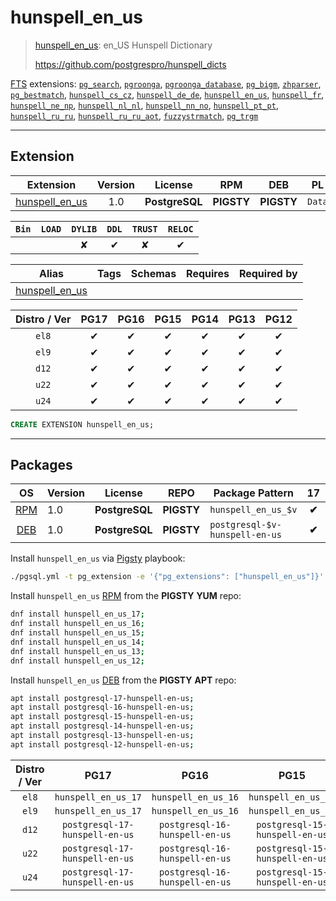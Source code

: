 # hunspell_en_us


> [hunspell_en_us](https://github.com/postgrespro/hunspell_dicts): en_US Hunspell Dictionary
>
> https://github.com/postgrespro/hunspell_dicts





[FTS](/fts) extensions: [`pg_search`](/pg_search), [`pgroonga`](/pgroonga), [`pgroonga_database`](/pgroonga_database), [`pg_bigm`](/pg_bigm), [`zhparser`](/zhparser), [`pg_bestmatch`](/pg_bestmatch), [`hunspell_cs_cz`](/hunspell_cs_cz), [`hunspell_de_de`](/hunspell_de_de), [`hunspell_en_us`](/hunspell_en_us), [`hunspell_fr`](/hunspell_fr), [`hunspell_ne_np`](/hunspell_ne_np), [`hunspell_nl_nl`](/hunspell_nl_nl), [`hunspell_nn_no`](/hunspell_nn_no), [`hunspell_pt_pt`](/hunspell_pt_pt), [`hunspell_ru_ru`](/hunspell_ru_ru), [`hunspell_ru_ru_aot`](/hunspell_ru_ru_aot), [`fuzzystrmatch`](/fuzzystrmatch), [`pg_trgm`](/pg_trgm)


-------
## Extension


| Extension | Version | License | RPM | DEB | PL |
|-----------|:-------:|:-------:|:---:|:---:|:--:|
| [hunspell_en_us](https://github.com/postgrespro/hunspell_dicts) | 1.0 | **<span class="tcblue">PostgreSQL</span>** | **<span class="tcwarn">PIGSTY</span>** | **<span class="tcwarn">PIGSTY</span>** | `Data` |



| `Bin` | `LOAD` | `DYLIB` | `DDL` | `TRUST` | `RELOC` |
|:-----:|:------:|:-------:|:-----:|:-------:|:-------:|
|  |  | <span class="tcwarn">✘</span> | <span class="tcblue">✔</span> | <span class="tcwarn">✘</span> | <span class="tcblue">✔</span> |



| Alias | Tags | Schemas | Requires | Required by |
|-------|------|---------|----------|-------------|
| [hunspell_en_us](/hunspell_en_us) |  |  |  |  |



| Distro / Ver | PG17 | PG16 | PG15 | PG14 | PG13 | PG12 |
|:------------:|:----:|:----:|:----:|:----:|:----:|:----:|
| `el8` | <span class="tcblue">✔</span> | <span class="tcblue">✔</span> | <span class="tcblue">✔</span> | <span class="tcblue">✔</span> | <span class="tcblue">✔</span> | <span class="tcblue">✔</span> |
| `el9` | <span class="tcblue">✔</span> | <span class="tcblue">✔</span> | <span class="tcblue">✔</span> | <span class="tcblue">✔</span> | <span class="tcblue">✔</span> | <span class="tcblue">✔</span> |
| `d12` | <span class="tcblue">✔</span> | <span class="tcblue">✔</span> | <span class="tcblue">✔</span> | <span class="tcblue">✔</span> | <span class="tcblue">✔</span> | <span class="tcblue">✔</span> |
| `u22` | <span class="tcblue">✔</span> | <span class="tcblue">✔</span> | <span class="tcblue">✔</span> | <span class="tcblue">✔</span> | <span class="tcblue">✔</span> | <span class="tcblue">✔</span> |
| `u24` | <span class="tcblue">✔</span> | <span class="tcblue">✔</span> | <span class="tcblue">✔</span> | <span class="tcblue">✔</span> | <span class="tcblue">✔</span> | <span class="tcblue">✔</span> |





```sql
CREATE EXTENSION hunspell_en_us;
```

-----------


## Packages


| OS | Version | License | REPO | Package Pattern | 17 | 16 | 15 | 14 | 13 | 12 | Dependency |
|:--:|---------|:-------:|:----:|-----------------|:--:|:--:|:--:|:--:|:--:|:--:|------------|
| [RPM](/rpm) | 1.0 | **<span class="tcblue">PostgreSQL</span>** | **<span class="tcwarn">PIGSTY</span>** | `hunspell_en_us_$v` | **<span class="tcwarn">✔</span>** | **<span class="tcwarn">✔</span>** | **<span class="tcwarn">✔</span>** | **<span class="tcwarn">✔</span>** | **<span class="tcwarn">✔</span>** | **<span class="tcwarn">✔</span>** |  |
| [DEB](/deb) | 1.0 | **<span class="tcblue">PostgreSQL</span>** | **<span class="tcwarn">PIGSTY</span>** | `postgresql-$v-hunspell-en-us` | **<span class="tcwarn">✔</span>** | **<span class="tcwarn">✔</span>** | **<span class="tcwarn">✔</span>** | **<span class="tcwarn">✔</span>** | **<span class="tcwarn">✔</span>** | **<span class="tcwarn">✔</span>** |  |



Install `hunspell_en_us` via [Pigsty](https://pigsty.io/docs/pgext/usage/install/) playbook:

```bash
./pgsql.yml -t pg_extension -e '{"pg_extensions": ["hunspell_en_us"]}'
```


Install `hunspell_en_us` [RPM](/rpm) from the **<span class="tcwarn">PIGSTY</span>** **YUM** repo:

```bash
dnf install hunspell_en_us_17;
dnf install hunspell_en_us_16;
dnf install hunspell_en_us_15;
dnf install hunspell_en_us_14;
dnf install hunspell_en_us_13;
dnf install hunspell_en_us_12;
```


Install `hunspell_en_us` [DEB](/deb) from the **<span class="tcwarn">PIGSTY</span>** **APT** repo:

```bash
apt install postgresql-17-hunspell-en-us;
apt install postgresql-16-hunspell-en-us;
apt install postgresql-15-hunspell-en-us;
apt install postgresql-14-hunspell-en-us;
apt install postgresql-13-hunspell-en-us;
apt install postgresql-12-hunspell-en-us;
```




| Distro / Ver | PG17 | PG16 | PG15 | PG14 | PG13 | PG12 |
|:------------:|:----:|:----:|:----:|:----:|:----:|:----:|
| `el8` | `hunspell_en_us_17` | `hunspell_en_us_16` | `hunspell_en_us_15` | `hunspell_en_us_14` | `hunspell_en_us_13` | `hunspell_en_us_12` |
| `el9` | `hunspell_en_us_17` | `hunspell_en_us_16` | `hunspell_en_us_15` | `hunspell_en_us_14` | `hunspell_en_us_13` | `hunspell_en_us_12` |
| `d12` | `postgresql-17-hunspell-en-us` | `postgresql-16-hunspell-en-us` | `postgresql-15-hunspell-en-us` | `postgresql-14-hunspell-en-us` | `postgresql-13-hunspell-en-us` | `postgresql-12-hunspell-en-us` |
| `u22` | `postgresql-17-hunspell-en-us` | `postgresql-16-hunspell-en-us` | `postgresql-15-hunspell-en-us` | `postgresql-14-hunspell-en-us` | `postgresql-13-hunspell-en-us` | `postgresql-12-hunspell-en-us` |
| `u24` | `postgresql-17-hunspell-en-us` | `postgresql-16-hunspell-en-us` | `postgresql-15-hunspell-en-us` | `postgresql-14-hunspell-en-us` | `postgresql-13-hunspell-en-us` | `postgresql-12-hunspell-en-us` |





